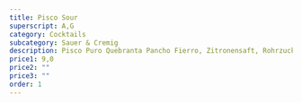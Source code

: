 ```yaml
---
title: Pisco Sour
superscript: A,G
category: Cocktails
subcategory: Sauer & Cremig
description: Pisco Puro Quebranta Pancho Fierro, Zitronensaft, Rohrzuckersirup, Aquafaba
price1: 9,0
price2: ""
price3: ""
order: 1
---
```

